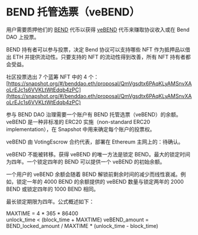 # BEND 托管选票（veBEND）

用户需要质押他们的 [BEND](https://etherscan.io/token/0x0d02755a5700414b26ff040e1de35d337df56218) 代币以获得 [veBEND](https://etherscan.io/address/0xd7e97172C2419566839Bf80DeeA46D22B1B2E06E) 代币来赚取协议收入或在 Bend DAO 上投票。

BEND 持有者可以参与投票，决定 Bend 协议可以支持哪些 NFT 作为抵押品以借出 ETH 并提供流动性。只要支持的 NFT 的流动性得到改善，所有 NFT 持有者都会受益。

社区投票选出 7 个蓝筹 NFT 中的 4 个：
[https://snapshot.org/#/benddao.eth/proposal/QmVgsdtx6PAqKLyAMSnvXAoLrEJc1s6VVKLtWtEdqb4zPC](https://snapshot.org/#/benddao.eth/proposal/QmVgsdtx6PAqKLyAMSnvXAoLrEJc1s6VVKLtWtEdqb4zPC)

参与 BEND DAO 治理需要一个账户有 BEND 托管选票（veBEND）的余额。veBEND 是一种非标准的 ERC20 实施（non-standard ERC20 implementation），在 Snapshot 中用来确定每个账户的投票权。

veBEND 由 VotingEscrow 合约代表，部署在 Ethereum 主网上的：待确认。

veBEND 不能被转移。获得 veBEND 的唯一方法是锁定 BEND。最大的锁定时间为四年。一个锁定四年的 BEND 可以提供一个 veBEND 的初始余额。

一个用户的 veBEND 余额会随着 BEND 解锁前剩余时间的减少而线性衰减。例如，锁定一年的 4000 BEND 的余额提供的 veBEND 数量与锁定两年的 2000 BEND 或锁定四年的 1000 BEND 相同。

最长锁定期限为四年。公式概述如下：

MAXTIME = 4 \* 365 \* 86400\
unlock\_time < (block\_time + MAXTIME) veBEND\_amount = BEND\_locked\_amount / MAXTIME \* (unlock\_time - block\_time)
